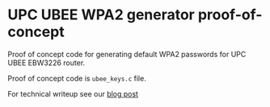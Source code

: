 # UPC UBEE WPA2 generator proof-of-concept

Proof of concept code for generating default WPA2 passwords for 
UPC UBEE EBW3226 router. 

Proof of concept code is `ubee_keys.c` file.

For technical writeup see our [blog post](https://deadcode.me/blog/2016/07/01/UPC-UBEE-EVW3226-WPA2-Reversing.html)
